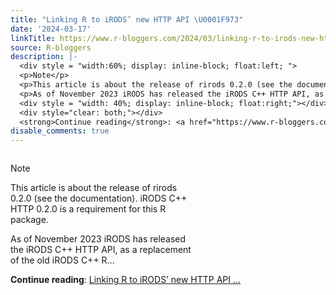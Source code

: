 ```yaml
---
title: "Linking R to iRODS’ new HTTP API \U0001F973"
date: '2024-03-17'
linkTitle: https://www.r-bloggers.com/2024/03/linking-r-to-irods-new-http-api-%f0%9f%a5%b3/
source: R-bloggers
description: |-
  <div style = "width:60%; display: inline-block; float:left; ">
  <p>Note</p>
  <p>This article is about the release of rirods 0.2.0 (see the documentation). iRODS C++ HTTP 0.2.0 is a requirement for this R package.</p>
  <p>As of November 2023 iRODS has released the iRODS C++ HTTP API, as a replacement of the old iRODS C++ R...</p></div>
  <div style = "width: 40%; display: inline-block; float:right;"></div>
  <div style="clear: both;"></div>
  <strong>Continue reading</strong>: <a href="https://www.r-bloggers.com/2024/03/linking-r-to-irods-new-http-api-%f0%9f%a5%b3/">Linking R to iRODS’ new HTTP API ...
disable_comments: true
---
```

<div style = "width:60%; display: inline-block; float:left; ">
<p>Note</p>
<p>This article is about the release of rirods 0.2.0 (see the documentation). iRODS C++ HTTP 0.2.0 is a requirement for this R package.</p>
<p>As of November 2023 iRODS has released the iRODS C++ HTTP API, as a replacement of the old iRODS C++ R...</p></div>
<div style = "width: 40%; display: inline-block; float:right;"></div>
<div style="clear: both;"></div>
<strong>Continue reading</strong>: <a href="https://www.r-bloggers.com/2024/03/linking-r-to-irods-new-http-api-%f0%9f%a5%b3/">Linking R to iRODS’ new HTTP API ...